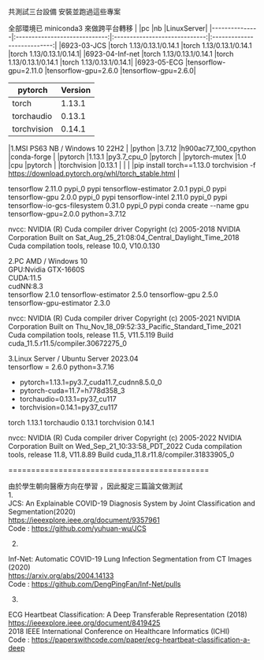 共測試三台設備 安裝並跑過這些專案

全部環境已 miniconda3 來做跨平台轉移
|		|pc				|nb				|LinuxServer|
|---------------|:-----------------------------:|:-----------------------------:|:---------------------------:|
|6923-03-JCS	|torch 1.13/0.13.1/0.14.1	|torch 1.13/0.13.1/0.14.1	|torch 1.13/0.13.1/0.14.1|
|6923-04-Inf-net	|torch 1.13/0.13.1/0.14.1	|torch 1.13/0.13.1/0.14.1	|torch 1.13/0.13.1/0.14.1|
|6923-05-ECG	|tensorflow-gpu=2.11.0		|tensorflow-gpu=2.6.0		|tensorflow-gpu=2.6.0|

|pytorch		|Version|
|-----------------------|--------|
|torch              	|1.13.1|
|torchaudio         	|0.13.1|
|torchvision        	|0.14.1|

|1.MSI PS63 NB / Windows 10 22H2  										|
|python                    		|3.7.12          	|h900ac77_100_cpython   |conda-forge		|
|pytorch                   		|1.13.1              	|py3.7_cpu_0    	|pytorch		|
|pytorch-mutex             		|1.0                    |cpu    		|pytorch		|
|torchvision               		|0.13.1			|			|			|
|pip install torch==1.13.0 torchvision -f https://download.pytorch.org/whl/torch_stable.html			|

tensorflow                		2.11.0                  	pypi_0    	pypi
tensorflow-estimator      		2.0.1                    	pypi_0    	pypi
tensorflow-gpu            		2.0.0                    	pypi_0    	pypi
tensorflow-intel          		2.11.0                  	pypi_0    	pypi
tensorflow-io-gcs-filesystem 		0.31.0                  	pypi_0    	pypi
conda create --name gpu tensorflow-gpu=2.0.0 python=3.7.12

nvcc: NVIDIA (R) Cuda compiler driver
Copyright (c) 2005-2018 NVIDIA Corporation
Built on Sat_Aug_25_21:08:04_Central_Daylight_Time_2018
Cuda compilation tools, release 10.0, V10.0.130

2.PC AMD / Windows 10  
   GPU:Nvidia GTX-1660S  
  CUDA:11.5  
  cudNN:8.3  
tensorflow               2.1.0
tensorflow-estimator     2.5.0
tensorflow-gpu           2.5.0
tensorflow-gpu-estimator 2.3.0

nvcc: NVIDIA (R) Cuda compiler driver
Copyright (c) 2005-2021 NVIDIA Corporation
Built on Thu_Nov_18_09:52:33_Pacific_Standard_Time_2021
Cuda compilation tools, release 11.5, V11.5.119
Build cuda_11.5.r11.5/compiler.30672275_0

3.Linux Server / Ubuntu Server 2023.04  
tensorflow = 2.6.0
python=3.7.16

  - pytorch=1.13.1=py3.7_cuda11.7_cudnn8.5.0_0
  - pytorch-cuda=11.7=h778d358_3
  - torchaudio=0.13.1=py37_cu117
  - torchvision=0.14.1=py37_cu117

torch              	1.13.1
torchaudio         	0.13.1
torchvision        	0.14.1

nvcc: NVIDIA (R) Cuda compiler driver
Copyright (c) 2005-2022 NVIDIA Corporation
Built on Wed_Sep_21_10:33:58_PDT_2022
Cuda compilation tools, release 11.8, V11.8.89
Build cuda_11.8.r11.8/compiler.31833905_0
 
============================================   

由於學生朝向醫療方向在學習 ，因此擬定三篇論文做測試  
1.  
JCS: An Explainable COVID-19 Diagnosis System by Joint Classification and Segmentation(2020)  
https://ieeexplore.ieee.org/document/9357961  
Code : https://github.com/yuhuan-wu/JCS  

2.  
Inf-Net: Automatic COVID-19 Lung Infection Segmentation from CT Images (2020)  
https://arxiv.org/abs/2004.14133  
Code : https://github.com/DengPingFan/Inf-Net/pulls  

3.  
ECG Heartbeat Classification: A Deep Transferable Representation (2018)  
https://ieeexplore.ieee.org/document/8419425  
2018 IEEE International Conference on Healthcare Informatics (ICHI)  
Code : https://paperswithcode.com/paper/ecg-heartbeat-classification-a-deep  